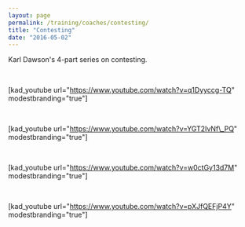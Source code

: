```yaml
---
layout: page
permalink: /training/coaches/contesting/
title: "Contesting"
date: "2016-05-02"
---
```


Karl Dawson's 4-part series on contesting.

 

\[kad\_youtube url="https://www.youtube.com/watch?v=q1Dyyccg-TQ" modestbranding="true"\]

 

\[kad\_youtube url="https://www.youtube.com/watch?v=YGT2IvNf\_PQ" modestbranding="true"\]

 

\[kad\_youtube url="https://www.youtube.com/watch?v=w0ctGy13d7M" modestbranding="true"\]

 

\[kad\_youtube url="https://www.youtube.com/watch?v=pXJfQEFjP4Y" modestbranding="true"\]
